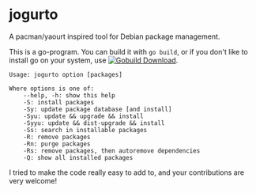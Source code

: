 jogurto
=======

A pacman/yaourt inspired tool for Debian package management.

This is a go-program. You can build it with `go build`, or if you don't like to install go on your system,
use [![Gobuild Download](https://img.shields.io/badge/gobuild-download-green.svg?style=flat)](http://gobuild.io/github.com/lapingvino/jogurto).

    Usage: jogurto option [packages]
    
    Where options is one of:
        --help, -h: show this help
        -S: install packages
        -Sy: update package database [and install]
        -Syu: update && upgrade && install
        -Syyu: update && dist-upgrade && install
        -Ss: search in installable packages
        -R: remove packages
        -Rn: purge packages
        -Rs: remove packages, then autoremove dependencies
        -Q: show all installed packages

I tried to make the code really easy to add to, and your contributions are very welcome!
